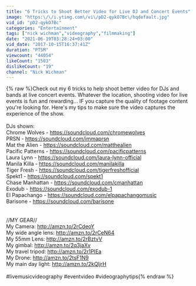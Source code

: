 ```yaml
---
title: "6 Tricks to Shoot Better Video for Live DJ and Concert Events"
image: "https:\/\/i.ytimg.com\/vi\/pD2-qykO7Bc\/hqdefault.jpg"
vid_id: "pD2-qykO7Bc"
categories: "Entertainment"
tags: ["nick wichman","videography","filmmaking"]
date: "2021-06-19T03:28:24+03:00"
vid_date: "2017-10-15T16:37:41Z"
duration: "PT5M"
viewcount: "44054"
likeCount: "1503"
dislikeCount: "19"
channel: "Nick Wichman"
---
```

{% raw %}Check out my 6 tricks to help shoot better video for DJs and bands at live concert events. Whatever the location, shooting video for live events is fun and rewarding... IF you capture the quality of footage content you're looking for. Here's my tips to make sure the video captures the experience of the show.<br /><br />DJs shown:<br />Chrome Wolves - <a rel="nofollow" target="blank" href="https://soundcloud.com/chromewolves">https://soundcloud.com/chromewolves</a><br />PRSN - <a rel="nofollow" target="blank" href="https://soundcloud.com/immaprsn">https://soundcloud.com/immaprsn</a><br />Mat the Alien - <a rel="nofollow" target="blank" href="https://soundcloud.com/matthealien">https://soundcloud.com/matthealien</a><br />Pacific Patterns - <a rel="nofollow" target="blank" href="https://soundcloud.com/pacificpatterns">https://soundcloud.com/pacificpatterns</a><br />Laura Lynn - <a rel="nofollow" target="blank" href="https://soundcloud.com/laura-lynn-official">https://soundcloud.com/laura-lynn-official</a><br />Manila Killa - <a rel="nofollow" target="blank" href="https://soundcloud.com/manilakilla">https://soundcloud.com/manilakilla</a><br />Tiger Fresh - <a rel="nofollow" target="blank" href="https://soundcloud.com/tigerfreshofficial">https://soundcloud.com/tigerfreshofficial</a><br />Spekt1 - <a rel="nofollow" target="blank" href="https://soundcloud.com/spekt1">https://soundcloud.com/spekt1</a><br />Chase Manhattan - <a rel="nofollow" target="blank" href="https://soundcloud.com/cmanhattan">https://soundcloud.com/cmanhattan</a><br />Exodub - <a rel="nofollow" target="blank" href="https://soundcloud.com/exodub-1">https://soundcloud.com/exodub-1</a><br />El Papachango - <a rel="nofollow" target="blank" href="https://soundcloud.com/elpapachangomusic">https://soundcloud.com/elpapachangomusic</a><br />Barisone - <a rel="nofollow" target="blank" href="https://soundcloud.com/barisone">https://soundcloud.com/barisone</a><br /><br /><br />//MY GEAR//<br />My Camera: <a rel="nofollow" target="blank" href="http://amzn.to/2rCdeoY">http://amzn.to/2rCdeoY</a><br />My wide angle lens: <a rel="nofollow" target="blank" href="http://amzn.to/2rCeN64">http://amzn.to/2rCeN64</a><br />My 55mm Lens: <a rel="nofollow" target="blank" href="http://amzn.to/2rBztvV">http://amzn.to/2rBztvV</a><br />My gimbal: <a rel="nofollow" target="blank" href="http://amzn.to/2q3jaXv">http://amzn.to/2q3jaXv</a><br />My travel tripod: <a rel="nofollow" target="blank" href="http://amzn.to/2r1PIEa">http://amzn.to/2r1PIEa</a><br />My Drone: <a rel="nofollow" target="blank" href="http://amzn.to/2tsF1N9">http://amzn.to/2tsF1N9</a><br />My main day light: <a rel="nofollow" target="blank" href="http://amzn.to/2kQljrH">http://amzn.to/2kQljrH</a><br /><br />#livemusicvideography #eventvideo #videographytips{% endraw %}
